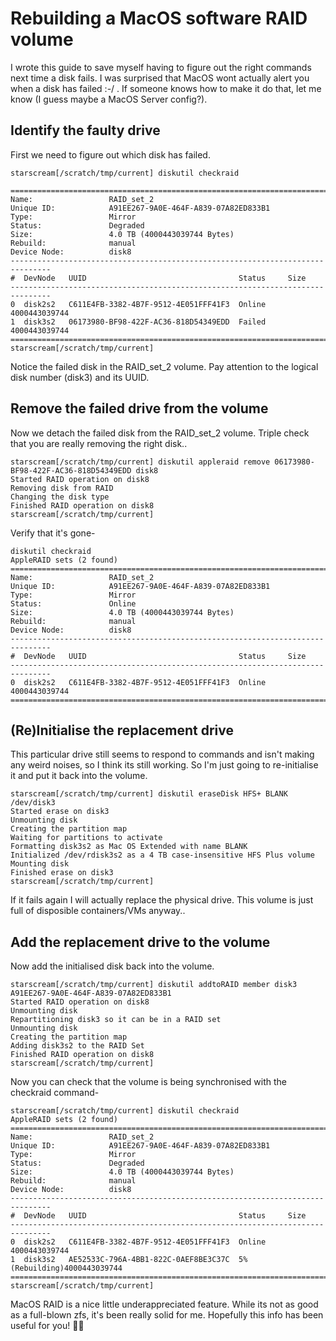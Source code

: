 # Rebuilding a MacOS software RAID volume

I wrote this guide to save myself having to figure out the right commands next time a disk fails. I was surprised that MacOS wont actually alert you when a disk has failed :-/ . If someone knows how to make it do that, let me know (I guess maybe a MacOS Server config?). 

## Identify the faulty drive

First we need to figure out which disk has failed.
```
starscream[/scratch/tmp/current] diskutil checkraid

===============================================================================
Name:                 RAID_set_2
Unique ID:            A91EE267-9A0E-464F-A839-07A82ED833B1
Type:                 Mirror
Status:               Degraded
Size:                 4.0 TB (4000443039744 Bytes)
Rebuild:              manual
Device Node:          disk8
-------------------------------------------------------------------------------
#  DevNode   UUID                                  Status     Size
-------------------------------------------------------------------------------
0  disk2s2   C611E4FB-3382-4B7F-9512-4E051FFF41F3  Online     4000443039744
1  disk3s2   06173980-BF98-422F-AC36-818D54349EDD  Failed     4000443039744
===============================================================================
starscream[/scratch/tmp/current] 
```
Notice the failed disk in the RAID_set_2 volume. Pay attention to the logical disk number (disk3) and its UUID.

## Remove the failed drive from the volume

Now we detach the failed disk from the RAID_set_2 volume. Triple check that you are really removing the right disk..
```
starscream[/scratch/tmp/current] diskutil appleraid remove 06173980-BF98-422F-AC36-818D54349EDD disk8
Started RAID operation on disk8
Removing disk from RAID
Changing the disk type
Finished RAID operation on disk8
starscream[/scratch/tmp/current] 
```
Verify that it's gone-
```
diskutil checkraid
AppleRAID sets (2 found)
===============================================================================
Name:                 RAID_set_2
Unique ID:            A91EE267-9A0E-464F-A839-07A82ED833B1
Type:                 Mirror
Status:               Online
Size:                 4.0 TB (4000443039744 Bytes)
Rebuild:              manual
Device Node:          disk8
-------------------------------------------------------------------------------
#  DevNode   UUID                                  Status     Size
-------------------------------------------------------------------------------
0  disk2s2   C611E4FB-3382-4B7F-9512-4E051FFF41F3  Online     4000443039744
===============================================================================
```

## (Re)Initialise the replacement drive

This particular drive still seems to respond to commands and isn't making any weird noises, so I think its still working. So I'm just going to re-initialise it and put it back into the volume.
```
starscream[/scratch/tmp/current] diskutil eraseDisk HFS+ BLANK /dev/disk3
Started erase on disk3
Unmounting disk
Creating the partition map
Waiting for partitions to activate
Formatting disk3s2 as Mac OS Extended with name BLANK
Initialized /dev/rdisk3s2 as a 4 TB case-insensitive HFS Plus volume
Mounting disk
Finished erase on disk3
starscream[/scratch/tmp/current] 
```
If it fails again I will actually replace the physical drive. This volume is just full of disposible containers/VMs anyway..

## Add the replacement drive to the volume

Now add the initialised disk back into the volume.
```
starscream[/scratch/tmp/current] diskutil addtoRAID member disk3 A91EE267-9A0E-464F-A839-07A82ED833B1
Started RAID operation on disk8
Unmounting disk
Repartitioning disk3 so it can be in a RAID set
Unmounting disk
Creating the partition map
Adding disk3s2 to the RAID Set
Finished RAID operation on disk8
starscream[/scratch/tmp/current] 
```
Now you can check that the volume is being synchronised with the checkraid command-
```
starscream[/scratch/tmp/current] diskutil checkraid
AppleRAID sets (2 found)
===============================================================================
Name:                 RAID_set_2
Unique ID:            A91EE267-9A0E-464F-A839-07A82ED833B1
Type:                 Mirror
Status:               Degraded
Size:                 4.0 TB (4000443039744 Bytes)
Rebuild:              manual
Device Node:          disk8
-------------------------------------------------------------------------------
#  DevNode   UUID                                  Status     Size
-------------------------------------------------------------------------------
0  disk2s2   C611E4FB-3382-4B7F-9512-4E051FFF41F3  Online     4000443039744
1  disk3s2   AE52533C-796A-4BB1-822C-0AEF8BE3C37C  5% (Rebuilding)4000443039744
===============================================================================
starscream[/scratch/tmp/current] 
```

MacOS RAID is a nice little underappreciated feature. While its not as good as a full-blown zfs, it's been really solid for me. Hopefully this info has been useful for you! 🍺🍺

